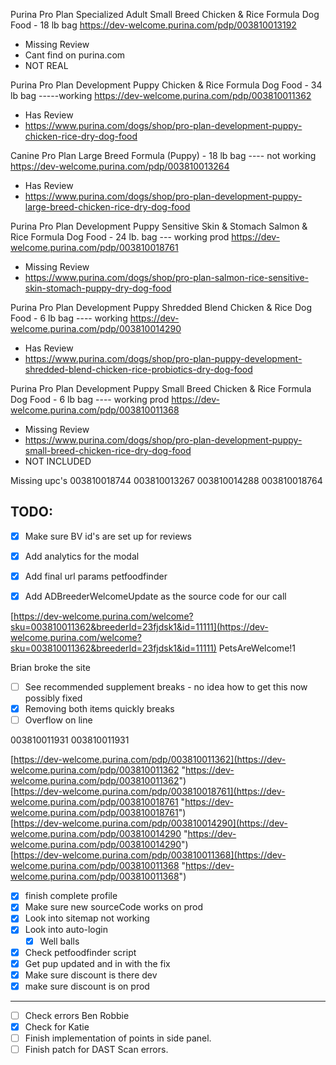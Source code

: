 Purina Pro Plan Specialized Adult Small Breed Chicken & Rice Formula Dog Food - 18 lb bag
https://dev-welcome.purina.com/pdp/003810013192
* Missing Review
* Cant find on purina.com 
* NOT REAL

Purina Pro Plan Development Puppy Chicken & Rice Formula Dog Food - 34 lb bag -----working
https://dev-welcome.purina.com/pdp/003810011362
- Has Review
- https://www.purina.com/dogs/shop/pro-plan-development-puppy-chicken-rice-dry-dog-food

Canine Pro Plan Large Breed Formula (Puppy) - 18 lb bag ---- not working
https://dev-welcome.purina.com/pdp/003810013264
- Has Review
- https://www.purina.com/dogs/shop/pro-plan-development-puppy-large-breed-chicken-rice-dry-dog-food

Purina Pro Plan Development Puppy Sensitive Skin & Stomach Salmon & Rice Formula Dog Food - 24 lb. bag --- working prod
https://dev-welcome.purina.com/pdp/003810018761
- Missing Review
- https://www.purina.com/dogs/shop/pro-plan-salmon-rice-sensitive-skin-stomach-puppy-dry-dog-food

Purina Pro Plan Development Puppy Shredded Blend Chicken & Rice Dog Food - 6 lb bag ---- working
https://dev-welcome.purina.com/pdp/003810014290
- Has Review
- https://www.purina.com/dogs/shop/pro-plan-puppy-development-shredded-blend-chicken-rice-probiotics-dry-dog-food

Purina Pro Plan Development Puppy Small Breed Chicken & Rice Formula Dog Food - 6 lb bag ---- working prod
https://dev-welcome.purina.com/pdp/003810011368
- Missing Review
- https://www.purina.com/dogs/shop/pro-plan-development-puppy-small-breed-chicken-rice-dry-dog-food
- NOT INCLUDED



Missing upc's
003810018744
003810013267
003810014288
003810018764


## TODO:
- [x] Make sure BV id's are set up for reviews
- [x] Add analytics for the modal
- [x] Add final url params petfoodfinder
- [x] Add ADBreederWelcomeUpdate as the source code for our call


[https://dev-welcome.purina.com/welcome?sku=003810011362&breederId=23fjdsk1&id=11111](https://dev-welcome.purina.com/welcome?sku=003810011362&breederId=23fjdsk1&id=11111)
PetsAreWelcome!1


Brian broke the site
- [ ] See recommended supplement breaks - no idea how to get this now possibly fixed
- [x] Removing both items quickly breaks
- [ ] Overflow on line

003810011931
003810011931


[https://dev-welcome.purina.com/pdp/003810011362](https://dev-welcome.purina.com/pdp/003810011362 "https://dev-welcome.purina.com/pdp/003810011362")  
[https://dev-welcome.purina.com/pdp/003810018761](https://dev-welcome.purina.com/pdp/003810018761 "https://dev-welcome.purina.com/pdp/003810018761")  
[https://dev-welcome.purina.com/pdp/003810014290](https://dev-welcome.purina.com/pdp/003810014290 "https://dev-welcome.purina.com/pdp/003810014290")  
[https://dev-welcome.purina.com/pdp/003810011368](https://dev-welcome.purina.com/pdp/003810011368 "https://dev-welcome.purina.com/pdp/003810011368")

- [x] finish complete profile
- [x] Make sure new sourceCode works on prod
- [x] Look into sitemap not working
- [x] Look into auto-login
	- [x] Well balls

- [x] Check petfoodfinder script
- [x] Get pup updated and in with the fix
- [x] Make sure discount is there dev
- [x] make sure discount is on prod

---
- [ ] Check errors Ben Robbie
- [x] Check for Katie
- [ ] Finish implementation of points in side panel.
- [ ] Finish patch for DAST Scan errors.